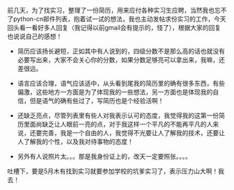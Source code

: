<!--
.. title: 4-20 整理简历的一点感想
.. slug: 4-20
.. date: 2013-04-20T12:24:22+08:00
.. tags:
.. link:
.. description:
.. type: text
-->

前几天，为了找实习，整理了一份简历，用来应付各种实习生应聘，当然我也忘不了python-cn邮件列表，抱着试一试的想法，我也主动发帖求份实习的工作，今天回头看一看好多人回复（我记得以前gmail会有提示的，怪了），根据大家的回复也说说自己的感想！

+ 简历应该扬长避短，正如其中有人说到的，四级分数不是那么高的话也就没有必要写出来，大家不会关心你的分数，如果分数足够亮可以拿出来，我嘛，还差很远。

+ 语言应该合理，语气应该适中，从头看到尾我的简历里的确有很多东西，有些偏激，这些地方一方面是为了体现我的一些想法，另一方面也是体现我的自信，但是语气的确有些过了，写简历也是个经验活啊！

+ 还缺乏亮点，尽管列表里有些人对我表示认可的态度，我觉得我的这第一份简历里面尚缺乏让人眼前一亮的点，对于我这样一个平凡的不能再平凡的人来说，还要完善，我是一个自由的人，我觉得不光要让人了解我的技术，还要让人了解我的个性，以及我对待事物的态度！

+ 另外有人说照片太。。。那是我身份证上的，改天一定要照张。。。。

吐槽下，要是5月木有找到实习就要参加学校的坑爹实习了，表示压力山大啊！我去！